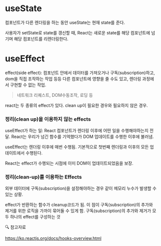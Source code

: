 # useState

컴포넌트가 다른 렌더링을 하는 동안 useState는 현재 state를 준다.

사용자가 setState로 state를 갱신할 때, React는 새로운 state를 해당 컴포넌트에 넘기며 해당 컴포넌트를 리렌더링한다.

# useEffect

effect(side effect): 컴포넌트 안에서 데이터를 가져오거나 구독(subscription)하고, dom을 직접 조작하는 작업 등등 다른 컴포넌트에 영향을 줄 수도 있고, 렌더링 과정에서 구현할 수 없는 작업.

> 네트워크 리퀘스트, DOM수동조작, 로딩 등

react는 두 종류의 effect가 있다. clean up이 필요한 경우와 필요하지 않은 경우.

### 정리(clean up)을 이용하지 않는 effects

useEffect가 하는 일: React 컴포넌트가 렌더링 이후에 어떤 일을 수행해야하는지 전달. React는 우리가 넘긴 함수를 기억했다가 DOM 업데이트를 수행한 이후에 불러냄.

useEffect는 렌더링 이후에 매번 수행됨. 기본적으로 첫번째 렌더링과 이후의 모든 업데이트에서 수행된다.

React는 effect가 수행되는 시점에 이미 DOM이 업데이트되었음을 보장.

### 정리(clean-up)를 이용하는 Effects

외부 데이터에 구독(subscription)을 설정해야하는 경우 같이 메모리 누수가 발생할 수 있는 상황.

effect가 반환하는 함수가 cleanup코드가 됨. 이 점이 구독(subscription)의 추가와 제거를 위한 로직을 가까이 묶어둘 수 있게 함. 구독(subscription)의 추가와 제거가 모두 하나의 effect를 구성하는 것

🔍 참고자료

https://ko.reactjs.org/docs/hooks-overview.html
